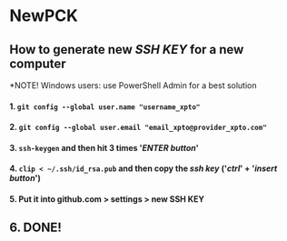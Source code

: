 # NewPCK
## How to generate new *SSH KEY* for a new computer

*NOTE! Windows users: use PowerShell Admin for a best solution

#### 1. ```git config --global user.name "username_xpto"```

#### 2. ```git config --global user.email "email_xpto@provider_xpto.com"```

#### 3. ```ssh-keygen``` and then hit 3 times '*ENTER button*'
 
#### 4. ```clip < ~/.ssh/id_rsa.pub``` and then copy the *ssh key* ('*ctrl*' + '*insert button*')

#### 5. Put it into github.com > settings > new SSH KEY

## 6. DONE!
